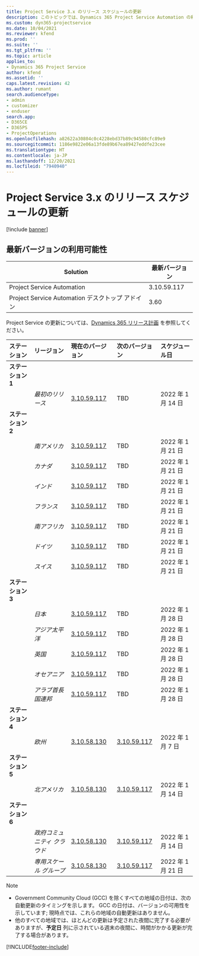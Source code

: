 ```yaml
---
title: Project Service 3.x のリリース スケジュールの更新
description: このトピックでは、Dynamics 365 Project Service Automation の利用可能なリリースと今後のリリースについて説明します。
ms.custom: dyn365-projectservice
ms.date: 10/04/2021
ms.reviewer: kfend
ms.prod: ''
ms.suite: ''
ms.tgt_pltfrm: ''
ms.topic: article
applies_to:
- Dynamics 365 Project Service
author: kfend
ms.assetid: ''
caps.latest.revision: 42
ms.author: rumant
search.audienceType:
- admin
- customizer
- enduser
search.app:
- D365CE
- D365PS
- ProjectOperations
ms.openlocfilehash: a82622a30804c0c4228ebd37b89c94580cfc89e9
ms.sourcegitcommit: 1186e9822e06a13fde89b67ea89427eddfe23cee
ms.translationtype: HT
ms.contentlocale: ja-JP
ms.lasthandoff: 12/20/2021
ms.locfileid: "7940940"
---
```

# <a name="update-release-schedule-for-project-service-3x"></a>Project Service 3.x のリリース スケジュールの更新

[!include [banner](../includes/psa-now-project-operations.md)]

## <a name="latest-version-availability"></a>最新バージョンの利用可能性

| Solution  | 最新バージョン |
|-------|----|
| Project Service Automation    | 3.10.59.117 |
| Project Service Automation デスクトップ アドイン                | 3.60          |

Project Service の更新については、[Dynamics 365 リリース計画](/dynamics365/release-plans/) を参照してください。 

| ステーション  | リージョン | 現在のバージョン | 次のバージョン |  スケジュール日
| :---   | :---   | :---   | :---   |:---   |         
|<strong>ステーション 1</strong> | |  |  | |
| | <i>最初のリリース</i> | [3.10.59.117](whats-new-ur-38.md) | TBD | 2022 年 1 月 14 日
|<strong>ステーション 2</strong> | |  |  | |
| | <i>南アメリカ</i> | [3.10.59.117](whats-new-ur-38.md) | TBD | 2022 年 1 月 21 日
| | <i>カナダ</i> | [3.10.59.117](whats-new-ur-38.md) | TBD | 2022 年 1 月 21 日
| | <i>インド</i> | [3.10.59.117](whats-new-ur-38.md) | TBD | 2022 年 1 月 21 日
| | <i>フランス</i> | [3.10.59.117](whats-new-ur-38.md) | TBD | 2022 年 1 月 21 日
| | <i>南アフリカ</i> | [3.10.59.117](whats-new-ur-38.md) | TBD | 2022 年 1 月 21 日
| | <i>ドイツ</i> | [3.10.59.117](whats-new-ur-38.md) | TBD | 2022 年 1 月 21 日
| | <i>スイス</i> | [3.10.59.117](whats-new-ur-38.md) | TBD | 2022 年 1 月 21 日
|<strong>ステーション 3</strong> | |  |  | |
| | <i>日本</i> | [3.10.59.117](whats-new-ur-38.md) | TBD | 2022 年 1 月 28 日
| | <i>アジア太平洋</i> | [3.10.59.117](whats-new-ur-38.md) | TBD | 2022 年 1 月 28 日
| | <i>英国</i> | [3.10.59.117](whats-new-ur-38.md) | TBD | 2022 年 1 月 28 日
| | <i>オセアニア</i> | [3.10.59.117](whats-new-ur-38.md) | TBD | 2022 年 1 月 28 日
| | <i>アラブ首長国連邦</i> | [3.10.59.117](whats-new-ur-38.md) | TBD | 2022 年 1 月 28 日
|<strong>ステーション 4</strong> | |  |  | |
| | <i>欧州</i> | [3.10.58.130](whats-new-ur-37-5.md) | [3.10.59.117](whats-new-ur-38.md) | 2022 年 1 月 7 日
|<strong>ステーション 5</strong> | |  |  | |
| | <i>北アメリカ</i> | [3.10.58.130](whats-new-ur-37-5.md) | [3.10.59.117](whats-new-ur-38.md) | 2022 年 1 月 14 日
|<strong>ステーション 6</strong> | |  |  | |
| | <i>政府コミュニティ クラウド</i> | [3.10.58.130](whats-new-ur-37-5.md) | [3.10.59.117](whats-new-ur-38.md) | 2022 年 1 月 14 日
| | <i>専用スケール グループ</i> | [3.10.58.130](whats-new-ur-37-5.md) | [3.10.59.117](whats-new-ur-38.md) | 2022 年 1 月 21 日



>[!Note]
> - Government Community Cloud (GCC) を除くすべての地域の日付は、次の自動更新のタイミングを示します。 GCC の日付は、バージョンの可用性を示しています; 現時点では、これらの地域の自動更新はありません。
> - 他のすべての地域では、ほとんどの更新は予定された夜間に完了する必要がありますが、**予定日** 列に示されている週末の夜間に、時間がかかる更新が完了する場合があります。


[!INCLUDE[footer-include](../includes/footer-banner.md)]
